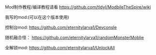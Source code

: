 Mod制作教程/编译教程请看
https://github.com/tldyl/ModbileTheSpire/wiki

我写的mod:(可以在这个版本使用)

控制台mod:
https://github.com/eternitylarva1/Devconsle

随机融合怪：
https://github.com/eternitylarva1/randomMonsterMoblie

全解锁mod:
https://github.com/eternitylarva1/UnlockAll
